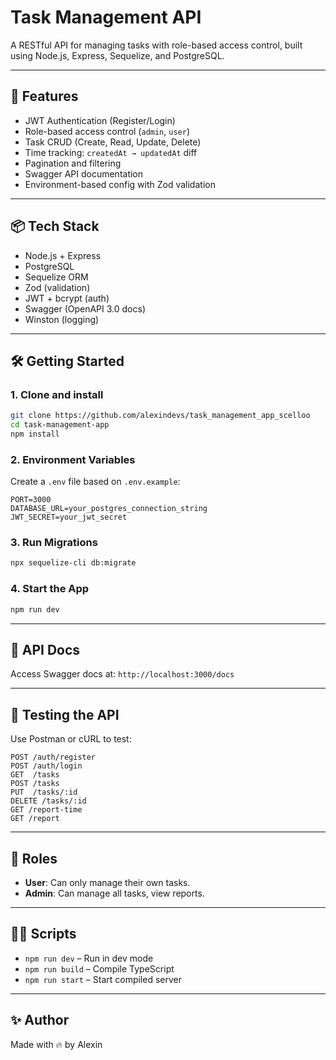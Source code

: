 # Task Management API

A RESTful API for managing tasks with role-based access control, built using Node.js, Express, Sequelize, and PostgreSQL.

---

## 🚀 Features

- JWT Authentication (Register/Login)
- Role-based access control (`admin`, `user`)
- Task CRUD (Create, Read, Update, Delete)
- Time tracking: `createdAt → updatedAt` diff
- Pagination and filtering
- Swagger API documentation
- Environment-based config with Zod validation

---

## 📦 Tech Stack

- Node.js + Express
- PostgreSQL
- Sequelize ORM
- Zod (validation)
- JWT + bcrypt (auth)
- Swagger (OpenAPI 3.0 docs)
- Winston (logging)

---

## 🛠️ Getting Started

### 1. Clone and install

```bash
git clone https://github.com/alexindevs/task_management_app_scelloo
cd task-management-app
npm install
````

### 2. Environment Variables

Create a `.env` file based on `.env.example`:

```env
PORT=3000
DATABASE_URL=your_postgres_connection_string
JWT_SECRET=your_jwt_secret
```

### 3. Run Migrations

```bash
npx sequelize-cli db:migrate
```

### 4. Start the App

```bash
npm run dev
```

---

## 📘 API Docs

Access Swagger docs at:
`http://localhost:3000/docs`

---

## 🧪 Testing the API

Use Postman or cURL to test:

```http
POST /auth/register
POST /auth/login
GET  /tasks
POST /tasks
PUT  /tasks/:id
DELETE /tasks/:id
GET /report-time
GET /report
```

---

## 🔐 Roles

- **User**: Can only manage their own tasks.
- **Admin**: Can manage all tasks, view reports.

---

## 👨‍🔧 Scripts

- `npm run dev` – Run in dev mode
- `npm run build` – Compile TypeScript
- `npm run start` – Start compiled server

---

## ✨ Author

Made with 🔥 by Alexin

